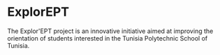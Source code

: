 # ExplorEPT
The Explor'EPT project is an innovative initiative aimed at improving the orientation of students interested in the Tunisia Polytechnic School of Tunisia. 
